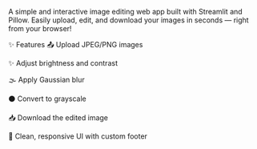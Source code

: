 A simple and interactive image editing web app built with Streamlit and Pillow. Easily upload, edit, and download your images in seconds — right from your browser!

✨ Features
📤 Upload JPEG/PNG images

✨ Adjust brightness and contrast

🌫️ Apply Gaussian blur

⚫ Convert to grayscale

📥 Download the edited image

💙 Clean, responsive UI with custom footer


